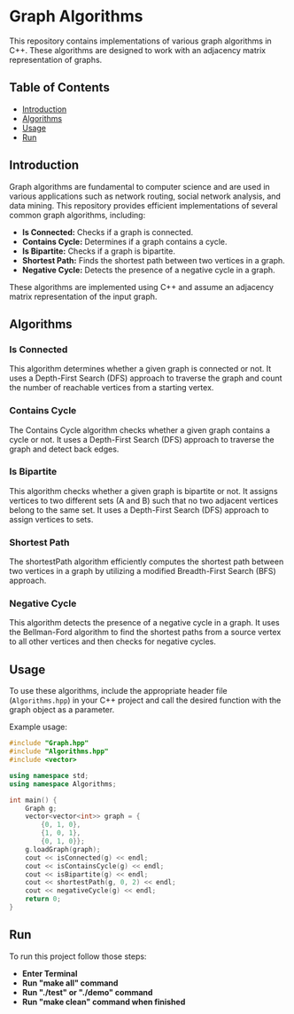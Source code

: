 # Graph Algorithms

This repository contains implementations of various graph algorithms in C++. These algorithms are designed to work with an adjacency matrix representation of graphs.

## Table of Contents

- [Introduction](#introduction)
- [Algorithms](#algorithms)
- [Usage](#usage)
- [Run](#running)


## Introduction

Graph algorithms are fundamental to computer science and are used in various applications such as network routing, social network analysis, and data mining. This repository provides efficient implementations of several common graph algorithms, including:

- **Is Connected:** Checks if a graph is connected.
- **Contains Cycle:** Determines if a graph contains a cycle.
- **Is Bipartite:** Checks if a graph is bipartite.
- **Shortest Path:** Finds the shortest path between two vertices in a graph.
- **Negative Cycle:** Detects the presence of a negative cycle in a graph.

These algorithms are implemented using C++ and assume an adjacency matrix representation of the input graph.

## Algorithms

### Is Connected

This algorithm determines whether a given graph is connected or not. It uses a Depth-First Search (DFS) approach to traverse the graph and count the number of reachable vertices from a starting vertex.

### Contains Cycle

The Contains Cycle algorithm checks whether a given graph contains a cycle or not. It uses a Depth-First Search (DFS) approach to traverse the graph and detect back edges.

### Is Bipartite

This algorithm checks whether a given graph is bipartite or not. It assigns vertices to two different sets (A and B) such that no two adjacent vertices belong to the same set. It uses a Depth-First Search (DFS) approach to assign vertices to sets.

### Shortest Path

The shortestPath algorithm efficiently computes the shortest path between two vertices in a graph by utilizing a modified Breadth-First Search (BFS) approach.

### Negative Cycle

This algorithm detects the presence of a negative cycle in a graph. It uses the Bellman-Ford algorithm to find the shortest paths from a source vertex to all other vertices and then checks for negative cycles.

## Usage

To use these algorithms, include the appropriate header file (`Algorithms.hpp`) in your C++ project and call the desired function with the graph object as a parameter.

Example usage:

```cpp
#include "Graph.hpp"
#include "Algorithms.hpp"
#include <vector>

using namespace std;
using namespace Algorithms;

int main() {
    Graph g;
    vector<vector<int>> graph = {
        {0, 1, 0},
        {1, 0, 1},
        {0, 1, 0}};
    g.loadGraph(graph);
    cout << isConnected(g) << endl;
    cout << isContainsCycle(g) << endl;
    cout << isBipartite(g) << endl;
    cout << shortestPath(g, 0, 2) << endl;
    cout << negativeCycle(g) << endl;
    return 0;
}
```

## Run
To run this project follow those steps:

- **Enter Terminal**
- **Run "make all" command**
- **Run "./test" or "./demo" command** 
- **Run "make clean" command when finished**
